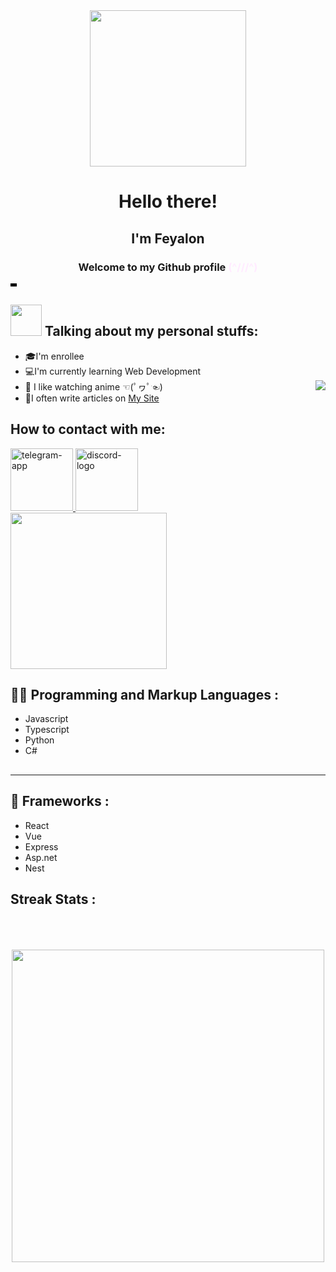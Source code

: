 <div class="Welcomeblock" align="center">
      <div id="header" align="center">
        <img
          src="https://media3.giphy.com/media/N3NGMfgLLviTymncX1/giphy.gif?cid=ecf05e47d32xz99pv9zd4b2wkb3neyrz2sd7wdmgsqk4pimm&ep=v1_gifs_search&rid=giphy.gif&ct=g"
          width="250"
        />
      </div>
      <h1>Hello there!</h1>
      <h2>I'm Feyalon</h2>
      <h3>
        Welcome to my Github profile
        <span style="color: rgb(255, 235, 255)">(^///^)</span>
      </h3>
    </div>
      <video src="https://github.com/Feyalon/Feyalon/assets/63968483/8c208090-8749-4d5f-8cf1-902782e5a245" width="10"></video>
    <h2><img src="https://media4.giphy.com/media/bjE9JbNSckM0w/giphy.gif?cid=ecf05e47vjo4lc7s4k4rgl66l4phgym4f9vttxpb48kwrrcb&ep=v1_stickers_search&rid=giphy.gif&ct=s" width="50" /> Talking about my personal stuffs:</h2>
    <ul>
      <li>🎓I'm enrollee</li>
      <li>💻I'm currently learning Web Development</li>
      <img align="right" sizes="200px" src="https://media1.giphy.com/media/3VLajsSQMEMxvQQv8N/giphy.gif?cid=ecf05e47j1h2od3zqauvc1vxd72j9tf4s9676itkvjbaouqv&ep=v1_gifs_search&rid=giphy.gif&ct=g" />
      <li>🗾 I like watching anime ☜(ﾟヮﾟ☜)</li>
      <li>
        📝I often write articles on
        <a target="_blank" href="https://feyalonbl.vercel.app/">My Site</a>
        <br />
      </li>
    </ul>
    </div>
    <h2></h2>
    <h2>How to contact with me: </h2>
    <div>
      <a href="https://t.me/FeyaLon">
        <img width="100" height="100" src="https://img.icons8.com/clouds/100/telegram-app.png" alt="telegram-app"/>
      </a>
      <a href="https://discord.com/users/1003349767323123893/">
        <img width="100" height="100" src="https://img.icons8.com/clouds/100/discord-logo.png" alt="discord-logo"/>
      </a>
    </div>
    <div>
        <div>
            <img src="https://media2.giphy.com/media/unxCGmTuBvwo2djRLA/giphy.gif?  cid=ecf05e472w1dszzzxl98mqab07z0k256l669hmwb9yhk6wzo&ep=v1_gifs_search&rid=giphy.gif&ct=g" alt="" width="250">
        </div>
      <h2>👨‍💻 Programming and Markup Languages :</h2>
      <ul>
        <li>Javascript</li>
        <li>Typescript</li>
        <li>Python</li>
        <li>C#</li>
      </ul>
      <h2></h2>
      <hr />
      <h2>🧰 Frameworks :</h2>
      <ul>
        <li>React</li>
        <li>Vue</li>
        <li>Express</li>
        <li>Asp.net</li>
        <li>Nest</li>
      </ul>
      <h2></h2>
    </div>
    <h2>Streak Stats :</h2>
      <div>
        <img
          src="https://github-readme-streak-stats.herokuapp.com/?user=feyalon"
          alt=""
        />
      </div>
      <br />
      <div>
        <img src="https://media2.giphy.com/media/13FrpeVH09Zrb2/giphy.gif?cid=ecf05e47plb6mw5orx3s5pzwkp61dc0mcfp9jfgevgy73xsm&ep=v1_gifs_search&rid=giphy.gif&ct=g" sizes="200" alt="">
      </div>
      <br>
      <div>
        <img
          src="https://github-readme-stats.vercel.app/api/top-langs/?username=feyalon"
          alt=""
        />
      </div>
      <br />
      <div align="center">
            <img src="https://media4.giphy.com/media/7zJgqvSbjBH2M/giphy.gif?cid=ecf05e47j0ojt4unjl6jltyfauklly2ij4owro4axvycum9t&ep=v1_stickers_search&rid=giphy.gif&ct=s" width="500" />
      </div>
